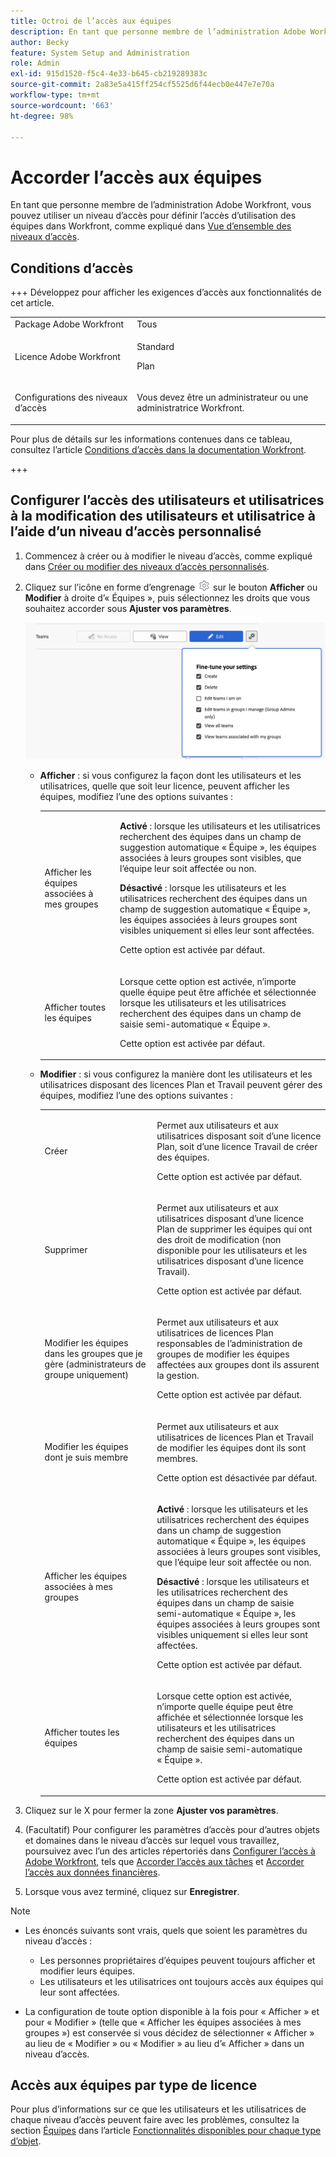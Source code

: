 ```yaml
---
title: Octroi de l’accès aux équipes
description: En tant que personne membre de l’administration Adobe Workfront, vous pouvez utiliser un niveau d’accès pour définir l’accès d’utilisation des équipes dans Workfront.
author: Becky
feature: System Setup and Administration
role: Admin
exl-id: 915d1520-f5c4-4e33-b645-cb219289383c
source-git-commit: 2a83e5a415ff254cf5525d6f44ecb0e447e7e70a
workflow-type: tm+mt
source-wordcount: '663'
ht-degree: 98%

---
```


# Accorder l’accès aux équipes

En tant que personne membre de l’administration Adobe Workfront, vous pouvez utiliser un niveau d’accès pour définir l’accès d’utilisation des équipes dans Workfront, comme expliqué dans [Vue d’ensemble des niveaux d’accès](../../../administration-and-setup/add-users/access-levels-and-object-permissions/access-levels-overview.md).

## Conditions d’accès

+++ Développez pour afficher les exigences d’accès aux fonctionnalités de cet article.

<table style="table-layout:auto"> 
 <col> 
 <col> 
 <tbody> 
  <tr> 
   <td role="rowheader">Package Adobe Workfront</td> 
   <td>Tous</td> 
  </tr> 
  <tr> 
   <td role="rowheader">Licence Adobe Workfront</td> 
   <td><p>Standard</p>
   <p>Plan</p></td> 
  </tr> 
  <tr> 
   <td role="rowheader">Configurations des niveaux d’accès</td> 
   <td> <p>Vous devez être un administrateur ou une administratrice Workfront.</p> </td> 
  </tr> 
 </tbody> 
</table>

Pour plus de détails sur les informations contenues dans ce tableau, consultez l’article [Conditions d’accès dans la documentation Workfront](/help/quicksilver/administration-and-setup/add-users/access-levels-and-object-permissions/access-level-requirements-in-documentation.md).

+++

## Configurer l’accès des utilisateurs et utilisatrices à la modification des utilisateurs et utilisatrice à l’aide d’un niveau d’accès personnalisé

1. Commencez à créer ou à modifier le niveau d’accès, comme expliqué dans [Créer ou modifier des niveaux d’accès personnalisés](../../../administration-and-setup/add-users/configure-and-grant-access/create-modify-access-levels.md).
1. Cliquez sur l’icône en forme d’engrenage ![](assets/gear-icon-settings.png) sur le bouton **Afficher** ou **Modifier** à droite d’« Équipes », puis sélectionnez les droits que vous souhaitez accorder sous **Ajuster vos paramètres**.

   ![peaufinez les équipes](assets/fine-tune-teams.png)

   * **Afficher** : si vous configurez la façon dont les utilisateurs et les utilisatrices, quelle que soit leur licence, peuvent afficher les équipes, modifiez l’une des options suivantes :

     <table style="table-layout:auto">
       <col>
       <col>
       <tbody>
        <tr>
         <td role="rowheader">Afficher les équipes associées à mes groupes</td>
         <td>
          <p><b>Activé</b> : lorsque les utilisateurs et les utilisatrices recherchent des équipes dans un champ de suggestion automatique « Équipe », les équipes associées à leurs groupes sont visibles, que l’équipe leur soit affectée ou non. </p>
          <p><b>Désactivé</b> : lorsque les utilisateurs et les utilisatrices recherchent des équipes dans un champ de suggestion automatique « Équipe », les équipes associées à leurs groupes sont visibles uniquement si elles leur sont affectées.</p><p>Cette option est activée par défaut.</p>
          </td>
        </tr>
        <tr>
         <td role="rowheader">Afficher toutes les équipes</td>
         <td><p>Lorsque cette option est activée, n’importe quelle équipe peut être affichée et sélectionnée lorsque les utilisateurs et les utilisatrices recherchent des équipes dans un champ de saisie semi-automatique « Équipe ».</p><p>Cette option est activée par défaut. </p></td>
        </tr>
       </tbody>
      </table>

   * **Modifier** : si vous configurez la manière dont les utilisateurs et les utilisatrices disposant des licences Plan et Travail peuvent gérer des équipes, modifiez l’une des options suivantes :

     <table style="table-layout:auto">
       <col>
       <col>
       <tbody>
        <tr>
         <td role="rowheader">Créer</td>
         <td><p>Permet aux utilisateurs et aux utilisatrices disposant soit d’une licence Plan, soit d’une licence Travail de créer des équipes.</p><p>Cette option est activée par défaut.</p></td>
        </tr>
        <tr>
         <td role="rowheader">Supprimer</td>
         <td><p> Permet aux utilisateurs et aux utilisatrices disposant d’une licence Plan de supprimer les équipes qui ont des droit de modification (non disponible pour les utilisateurs et les utilisatrices disposant d’une licence Travail).</p><p>Cette option est activée par défaut.</p></td>
        </tr>
        <tr>
         <td role="rowheader">Modifier les équipes dans les groupes que je gère (administrateurs de groupe uniquement)</td>
         <td><p>Permet aux utilisateurs et aux utilisatrices de licences Plan responsables de l’administration de groupes de modifier les équipes affectées aux groupes dont ils assurent la gestion.</p><p>Cette option est activée par défaut.</p></td>
        </tr>
        <tr>
         <td role="rowheader">Modifier les équipes dont je suis membre</td>
         <td><p>Permet aux utilisateurs et aux utilisatrices de licences Plan et Travail de modifier les équipes dont ils sont membres.</p><p>Cette option est désactivée par défaut.</p></td>
        </tr>
        <tr>
         <td role="rowheader">Afficher les équipes associées à mes groupes</td>
         <td>
         <p><b>Activé</b> : lorsque les utilisateurs et les utilisatrices recherchent des équipes dans un champ de suggestion automatique « Équipe », les équipes associées à leurs groupes sont visibles, que l’équipe leur soit affectée ou non. </p>
         <p><b>Désactivé</b> : lorsque les utilisateurs et les utilisatrices recherchent des équipes dans un champ de saisie semi-automatique « Équipe », les équipes associées à leurs groupes sont visibles uniquement si elles leur sont affectées.</p><p>Cette option est activée par défaut.</p>
         </td>
        </tr>
        <tr>
         <td role="rowheader">Afficher toutes les équipes</td>
         <td><p>Lorsque cette option est activée, n’importe quelle équipe peut être affichée et sélectionnée lorsque les utilisateurs et les utilisatrices recherchent des équipes dans un champ de saisie semi-automatique « Équipe ».</p><p>Cette option est activée par défaut. </p></td>
        </tr>
       </tbody>
      </table>



1. Cliquez sur le X pour fermer la zone **Ajuster vos paramètres**.
1. (Facultatif) Pour configurer les paramètres d’accès pour d’autres objets et domaines dans le niveau d’accès sur lequel vous travaillez, poursuivez avec l’un des articles répertoriés dans [Configurer l’accès à Adobe Workfront](../../../administration-and-setup/add-users/configure-and-grant-access/configure-access.md), tels que [Accorder l’accès aux tâches](../../../administration-and-setup/add-users/configure-and-grant-access/grant-access-tasks.md) et [Accorder l’accès aux données financières](../../../administration-and-setup/add-users/configure-and-grant-access/grant-access-financial.md).
1. Lorsque vous avez terminé, cliquez sur **Enregistrer**.

>[!NOTE]
>
>* Les énoncés suivants sont vrais, quels que soient les paramètres du niveau d’accès :
>
>   * Les personnes propriétaires d’équipes peuvent toujours afficher et modifier leurs équipes.
>   * Les utilisateurs et les utilisatrices ont toujours accès aux équipes qui leur sont affectées.
>
>* La configuration de toute option disponible à la fois pour « Afficher » et pour « Modifier » (telle que « Afficher les équipes associées à mes groupes ») est conservée si vous décidez de sélectionner « Afficher » au lieu de « Modifier » ou « Modifier » au lieu d’« Afficher » dans un niveau d’accès.
>

## Accès aux équipes par type de licence

Pour plus d’informations sur ce que les utilisateurs et les utilisatrices de chaque niveau d’accès peuvent faire avec les problèmes, consultez la section [Équipes](../../../administration-and-setup/add-users/access-levels-and-object-permissions/functionality-available-for-each-object-type.md#teams) dans l’article [Fonctionnalités disponibles pour chaque type d’objet](../../../administration-and-setup/add-users/access-levels-and-object-permissions/functionality-available-for-each-object-type.md).
